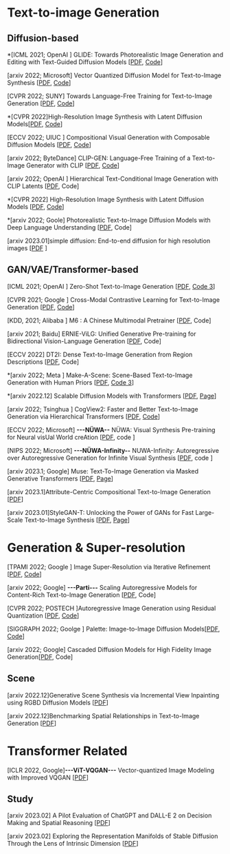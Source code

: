 # Text-to-image Generation 

## Diffusion-based 

*[ICML 2021; OpenAI ] GLIDE: Towards Photorealistic Image Generation and Editing with Text-Guided Diffusion Models \[[PDF](https://arxiv.org/pdf/2112.10741.pdf), [Code](https://github.com/openai/glide-text2im)\]

[arxiv 2022; Microsoft] Vector Quantized Diffusion Model for Text-to-Image Synthesis \[[PDF](https://arxiv.org/pdf/2111.14822.pdf), [Code](https://github.com/cientgu/VQ-Diffusion)\]

[CVPR 2022; SUNY] Towards Language-Free Training for Text-to-Image Generation \[[PDF](https://openaccess.thecvf.com/content/CVPR2022/papers/Zhou_Towards_Language-Free_Training_for_Text-to-Image_Generation_CVPR_2022_paper.pdf), [Code](https://github.com/drboog/Lafite)\]

*[CVPR 2022]High-Resolution Image Synthesis with Latent Diffusion Models[[PDF](https://arxiv.org/abs/2112.10752), [Code](https://github.com/CompVis/latent-diffusion)]

[ECCV 2022; UIUC ] Compositional Visual Generation with Composable Diffusion Models \[[PDF](https://arxiv.org/pdf/2206.01714.pdf), [Code](https://github.com/energy-based-model/Compositional-Visual-Generation-with-Composable-Diffusion-Models-PyTorch)\]

[arxiv 2022; ByteDance] CLIP-GEN: Language-Free Training of a Text-to-Image Generator with CLIP \[[PDF](https://arxiv.org/pdf/2203.00386.pdf), [Code](https://github.com/HFAiLab/clip-gen)\]

[arxiv 2022; OpenAI ] Hierarchical Text-Conditional Image Generation with CLIP Latents \[[PDF](https://arxiv.org/pdf/2204.06125.pdf), Code\]

*[CVPR 2022] High-Resolution Image Synthesis with Latent Diffusion Models \[[PDF](https://arxiv.org/pdf/2112.10752.pdf), [Code](https://github.com/CompVis/latent-diffusion)\]

*[arxiv 2022; Goole] Photorealistic Text-to-Image Diffusion Models with Deep Language Understanding \[[PDF](https://arxiv.org/pdf/2205.11487.pdf), Code\]

[arxiv 2023.01]simple diffusion: End-to-end diffusion for high resolution images [[PDF](https://arxiv.org/pdf/2301.11093.pdf) ]

## GAN/VAE/Transformer-based 

[ICML 2021; OpenAI ] Zero-Shot Text-to-Image Generation \[[PDF](https://arxiv.org/pdf/2102.12092.pdf), [Code 3](https://github.com/YoadTew/zero-shot-image-to-text)\]

[CVPR 2021; Google ] Cross-Modal Contrastive Learning for Text-to-Image Generation \[[PDF](https://arxiv.org/pdf/2101.04702.pdf), [Code](https://github.com/google-research/xmcgan_image_generation)\]

[KDD, 2021; Alibaba ] M6 : A Chinese Multimodal Pretrainer \[[PDF](https://arxiv.org/pdf/2103.00823.pdf), Code\]

[arxiv 2021; Baidu] ERNIE-ViLG: Unified Generative Pre-training for Bidirectional Vision-Language Generation \[[PDF](https://arxiv.org/pdf/2112.15283.pdf), Code\]

[ECCV 2022] DT2I: Dense Text-to-Image Generation from Region Descriptions \[[PDF](https://arxiv.org/pdf/2204.02035.pdf), Code\]

*[arxiv 2022; Meta ] Make-A-Scene: Scene-Based Text-to-Image Generation with Human Priors \[[PDF](https://arxiv.org/pdf/2203.13131.pdf), [Code 3](https://github.com/CasualGANPapers/Make-A-Scene)\]

*[arxiv 2022.12] Scalable Diffusion Models with Transformers [[PDF](https://arxiv.org/abs/2212.09748), [Page](https://www.wpeebles.com/DiT)]

[arxiv 2022; Tsinghua ] CogView2: Faster and Better Text-to-Image Generation via Hierarchical Transformers \[[PDF](https://arxiv.org/pdf/2204.14217.pdf), [Code](https://github.com/THUDM/CogView2)\]

[ECCV 2022; Microsoft] **---NÜWA--** NÜWA: Visual Synthesis Pre-training for Neural visUal World creAtion \[[PDF](https://arxiv.org/pdf/2111.12417.pdf), code \]

[NIPS 2022; Microsoft] **---NÜWA-Infinity--** NUWA-Infinity: Autoregressive over Autoregressive Generation for Infinite Visual Synthesis \[[PDF](https://arxiv.org/pdf/2207.09814.pdf), code \]

[arxiv 2023.1; Google] Muse: Text-To-Image Generation via Masked Generative Transformers [[PDF](https://arxiv.org/abs/2301.00704), [Page](https://muse-model.github.io/)]

[arxiv 2023.1]Attribute-Centric Compositional Text-to-Image Generation [[PDF](https://arxiv.org/pdf/2301.01413.pdf)]

[arxiv 2023.01]StyleGAN-T: Unlocking the Power of GANs for Fast Large-Scale Text-to-Image Synthesis [[PDF](https://arxiv.org/abs/2301.09515), [Page](https://sites.google.com/view/stylegan-t/)]

# Generation & Super-resolution 

[TPAMI 2022; Google ] Image Super-Resolution via Iterative Refinement \[[PDF](https://arxiv.org/pdf/2104.07636.pdf), [Code](https://github.com/Janspiry/Image-Super-Resolution-via-Iterative-Refinement)\]

[arxiv 2022; Google] **---Parti---** Scaling Autoregressive Models for Content-Rich Text-to-Image Generation \[[PDF](https://arxiv.org/pdf/2206.10789.pdf), Code\]

[CVPR 2022; POSTECH ]Autoregressive Image Generation using Residual Quantization \[[PDF](https://arxiv.org/pdf/2203.01941.pdf), [Code](https://github.com/kakaobrain/rq-vae-transformer)\]

[SIGGRAPH 2022; Goolge ] Palette: Image-to-Image Diffusion Models\[[PDF](https://arxiv.org/pdf/2111.05826.pdf), [Code](https://github.com/Janspiry/Palette-Image-to-Image-Diffusion-Models)\]

[arxiv 2022; Google] Cascaded Diffusion Models for High Fidelity Image Generation\[[PDF](https://arxiv.org/pdf/2106.15282.pdf), Code\]


## Scene 
[arxiv 2022.12]Generative Scene Synthesis via Incremental View Inpainting using RGBD Diffusion Models [[PDF](https://arxiv.org/pdf/2212.05993.pdf)]

[arxiv 2022.12]Benchmarking Spatial Relationships in Text-to-Image Generation [[PDF](https://arxiv.org/pdf/2212.10015.pdf)]


# Transformer Related 
[ICLR 2022, Google]**---ViT-VQGAN---** Vector-quantized Image Modeling with Improved VQGAN [[PDF](https://arxiv.org/abs/2110.04627)]


## Study 
[arxiv 2023.02] A Pilot Evaluation of ChatGPT and DALL-E 2 on Decision Making and Spatial Reasoning [[PDF](https://arxiv.org/abs/2302.09068)]

[arxiv 2023.02] Exploring the Representation Manifolds of Stable Diffusion Through the Lens of Intrinsic Dimension [[PDF](https://arxiv.org/abs/2302.09301)]
